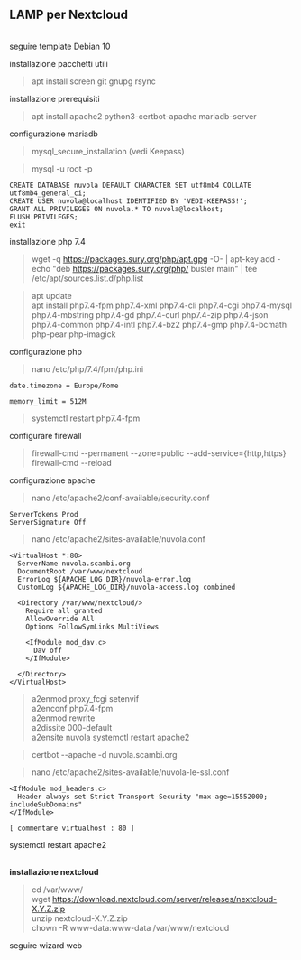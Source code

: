 ## LAMP per Nextcloud

<br/> seguire template Debian 10

installazione pacchetti utili
>apt install screen git gnupg rsync

installazione prerequisiti
>apt install apache2 python3-certbot-apache mariadb-server

configurazione mariadb
>mysql_secure_installation  (vedi Keepass)

>mysql -u root -p

    CREATE DATABASE nuvola DEFAULT CHARACTER SET utf8mb4 COLLATE utf8mb4_general_ci;
    CREATE USER nuvola@localhost IDENTIFIED BY 'VEDI-KEEPASS!';
    GRANT ALL PRIVILEGES ON nuvola.* TO nuvola@localhost;
    FLUSH PRIVILEGES;
    exit

installazione php 7.4
>wget -q https://packages.sury.org/php/apt.gpg -O- | apt-key add -  
>echo "deb https://packages.sury.org/php/ buster main" | tee /etc/apt/sources.list.d/php.list  

>apt update  
>apt install php7.4-fpm php7.4-xml php7.4-cli php7.4-cgi php7.4-mysql php7.4-mbstring php7.4-gd php7.4-curl php7.4-zip php7.4-json php7.4-common php7.4-intl php7.4-bz2 php7.4-gmp php7.4-bcmath php-pear php-imagick  

configurazione php
>nano /etc/php/7.4/fpm/php.ini

    date.timezone = Europe/Rome

    memory_limit = 512M

>systemctl restart php7.4-fpm

configurare firewall
>firewall-cmd --permanent --zone=public --add-service={http,https}  
>firewall-cmd --reload

configurazione apache

>nano /etc/apache2/conf-available/security.conf

    ServerTokens Prod
    ServerSignature Off

>nano /etc/apache2/sites-available/nuvola.conf

    <VirtualHost *:80>
      ServerName nuvola.scambi.org
      DocumentRoot /var/www/nextcloud
      ErrorLog ${APACHE_LOG_DIR}/nuvola-error.log
      CustomLog ${APACHE_LOG_DIR}/nuvola-access.log combined

      <Directory /var/www/nextcloud/>
        Require all granted
        AllowOverride All
        Options FollowSymLinks MultiViews

        <IfModule mod_dav.c>
          Dav off
        </IfModule>

      </Directory>
    </VirtualHost>

>a2enmod proxy_fcgi setenvif  
>a2enconf php7.4-fpm  
>a2enmod rewrite  
>a2dissite 000-default  
>a2ensite nuvola
>systemctl restart apache2

>certbot --apache -d nuvola.scambi.org

>nano /etc/apache2/sites-available/nuvola-le-ssl.conf

    <IfModule mod_headers.c>
      Header always set Strict-Transport-Security "max-age=15552000; includeSubDomains"
    </IfModule>

    [ commentare virtualhost : 80 ]

systemctl restart apache2

<br/> **installazione nextcloud**

>cd /var/www/  
>wget https://download.nextcloud.com/server/releases/nextcloud-X.Y.Z.zip  
>unzip nextcloud-X.Y.Z.zip  
>chown -R www-data:www-data /var/www/nextcloud  

seguire wizard web
